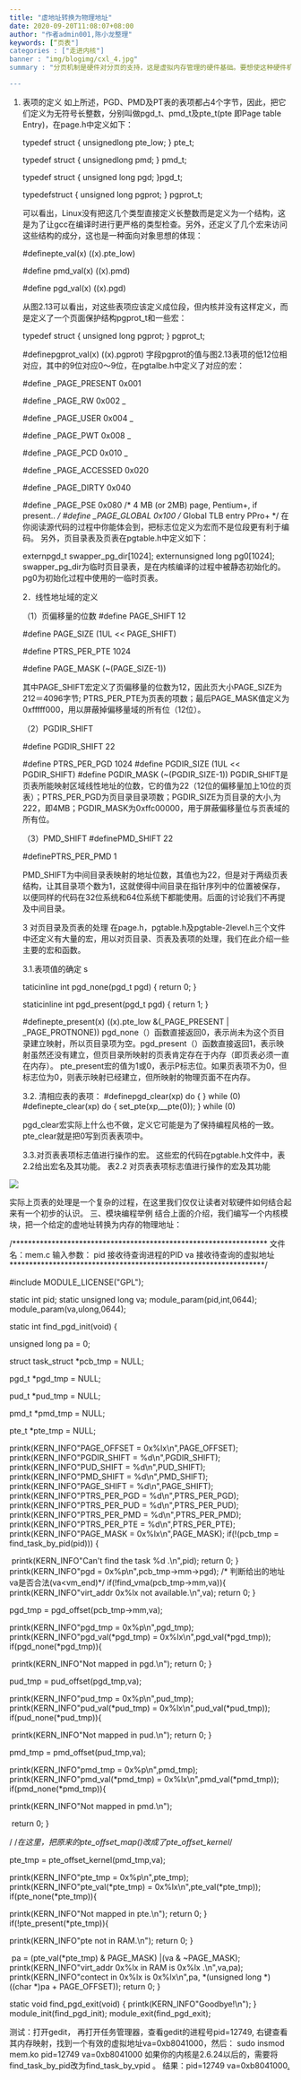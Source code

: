 ```yaml
---
title: "虚地址转换为物理地址"
date: 2020-09-20T11:08:07+08:00
author: "作者admin001,陈小龙整理"
keywords: [“页表"]
categories : ["走进内核"]
banner : "img/blogimg/cxl_4.jpg"
summary : "分页机制是硬件对分页的支持，这是虚拟内存管理的硬件基础。要想使这种硬件机制充分发挥其功能，必须有相应软件的支持，我们来看一下Linux所定义的一些主要数据结构，其分布在include/asm-i386/目录下的page.h，pgtable.h及pgtable-2level.h三个文件中。 "

---
```


1. 表项的定义  如上所述，PGD、PMD及PT表的表项都占4个字节，因此，把它们定义为无符号长整数，分别叫做pgd_t、pmd_t及pte_t(pte 即Page table Entry)，在page.h中定义如下：   

   typedef struct { unsignedlong pte_low; } pte_t;

   typedef struct { unsignedlong pmd; } pmd_t;

    typedef struct { unsigned long pgd; }pgd_t; 

     typedefstruct { unsigned long pgprot; } pgprot_t; 

     可以看出，Linux没有把这几个类型直接定义长整数而是定义为一个结构，这是为了让gcc在编译时进行更严格的类型检查。另外，还定义了几个宏来访问这些结构的成分，这也是一种面向对象思想的体现： 

    #definepte_val(x)   ((x).pte_low) 

     #define pmd_val(x)   ((x).pmd)   

   #define pgd_val(x)   ((x).pgd) 

      从图2.13可以看出，对这些表项应该定义成位段，但内核并没有这样定义，而是定义了一个页面保护结构pgprot_t和一些宏：  

   typedef  struct { unsigned long pgprot; } pgprot_t;

   #definepgprot_val(x)  ((x).pgprot)  字段pgprot的值与图2.13表项的低12位相对应，其中的9位对应0～9位，在pgtalbe.h中定义了对应的宏：  

   #define _PAGE_PRESENT  0x001   

   #define _PAGE_RW    0x002  _

   #define _PAGE_USER   0x004  _

   #define _PAGE_PWT    0x008  _

   #define _PAGE_PCD    0x010  _

   #define _PAGE_ACCESSED 0x020 

   #define _PAGE_DIRTY   0x040 

   #define _PAGE_PSE    0x080 /* 4 MB (or 2MB) page, Pentium+, if present.. */  #define _PAGE_GLOBAL  0x100 /* Global TLB entry PPro+ */   在你阅读源代码的过程中你能体会到，把标志位定义为宏而不是位段更有利于编码。   另外，页目录表及页表在pgtable.h中定义如下：   

   externpgd_t swapper_pg_dir[1024];    externunsigned long pg0[1024];    swapper_pg_dir为临时页目录表，是在内核编译的过程中被静态初始化的。pg0为初始化过程中使用的一临时页表。 

   2．线性地址域的定义       

   （1）页偏移量的位数  #define PAGE_SHIFT   12  

   #define PAGE_SIZE    (1UL << PAGE_SHIFT)    

   #define PTRS_PER_PTE  1024  

   #define PAGE_MASK    (~(PAGE_SIZE-1))   

   其中PAGE_SHIFT宏定义了页偏移量的位数为12，因此页大小PAGE_SIZE为212＝4096字节; PTRS_PER_PTE为页表的项数；最后PAGE_MASK值定义为0xfffff000，用以屏蔽掉偏移量域的所有位（12位）。 

   （2）PGDIR_SHIFT   

   #define PGDIR_SHIFT   22   

   #define PTRS_PER_PGD  1024   #define PGDIR_SIZE   (1UL << PGDIR_SHIFT)   #define PGDIR_MASK   (~(PGDIR_SIZE-1))   PGDIR_SHIFT是页表所能映射区域线性地址的位数，它的值为22（12位的偏移量加上10位的页表）；PTRS_PER_PGD为页目录目录项数；PGDIR_SIZE为页目录的大小,为222，即4MB；PGDIR_MASK为0xffc00000，用于屏蔽偏移量位与页表域的所有位。 

   （3）PMD_SHIFT #definePMD_SHIFT    22 

   #definePTRS_PER_PMD  1   

   PMD_SHIFT为中间目录表映射的地址位数，其值也为22，但是对于两级页表结构，让其目录项个数为1，这就使得中间目录在指针序列中的位置被保存，以便同样的代码在32位系统和64位系统下都能使用。后面的讨论我们不再提及中间目录。 

    3  对页目录及页表的处理  在page.h，pgtable.h及pgtable-2level.h三个文件中还定义有大量的宏，用以对页目录、页表及表项的处理，我们在此介绍一些主要的宏和函数。   

   3.1.表项值的确定  s

   taticinline int pgd_none(pgd_t pgd)     { return 0; }  

    staticinline int pgd_present(pgd_t pgd)    { return 1; }     

   #definepte_present(x) ((x).pte_low &(_PAGE_PRESENT | _PAGE_PROTNONE))    pgd_none（）函数直接返回0，表示尚未为这个页目录建立映射，所以页目录项为空。pgd_present（）函数直接返回1，表示映射虽然还没有建立，但页目录所映射的页表肯定存在于内存（即页表必须一直在内存）。 pte_present宏的值为1或0，表示P标志位。如果页表项不为0，但标志位为0，则表示映射已经建立，但所映射的物理页面不在内存。  

   3.2. 清相应表的表项：  #definepgd_clear(xp)             do { } while (0)  #definepte_clear(xp)  do { set_pte(xp,__pte(0)); } while (0)  

   pgd_clear宏实际上什么也不做，定义它可能是为了保持编程风格的一致。pte_clear就是把0写到页表表项中。 

   3.3.对页表表项标志值进行操作的宏。 这些宏的代码在pgtable.h文件中，表2.2给出宏名及其功能。  表2.2 对页表表项标志值进行操作的宏及其功能

![](img/1.png)

​    实际上页表的处理是一个复杂的过程，在这里我们仅仅让读者对软硬件如何结合起来有一个初步的认识。 三、模块编程举例 结合上面的介绍，我们编写一个内核模块，把一个给定的虚地址转换为内存的物理地址： 

/***************************************************************** 文件名：mem.c 输入参数： pid 接收待查询进程的PID va 接收待查询的虚拟地址 *****************************************************************/ 

#include MODULE_LICENSE("GPL"); 

static int pid; static unsigned long va; module_param(pid,int,0644); module_param(va,ulong,0644); 

static int find_pgd_init(void) {  

unsigned long pa = 0;     

struct task_struct *pcb_tmp = NULL;  

pgd_t *pgd_tmp = NULL;     

pud_t *pud_tmp = NULL;     

pmd_t *pmd_tmp = NULL;     

pte_t *pte_tmp = NULL;     

printk(KERN_INFO"PAGE_OFFSET = 0x%lx\n",PAGE_OFFSET);     printk(KERN_INFO"PGDIR_SHIFT = %d\n",PGDIR_SHIFT);     printk(KERN_INFO"PUD_SHIFT = %d\n",PUD_SHIFT);     printk(KERN_INFO"PMD_SHIFT = %d\n",PMD_SHIFT);     printk(KERN_INFO"PAGE_SHIFT = %d\n",PAGE_SHIFT);     printk(KERN_INFO"PTRS_PER_PGD = %d\n",PTRS_PER_PGD);     printk(KERN_INFO"PTRS_PER_PUD = %d\n",PTRS_PER_PUD);     printk(KERN_INFO"PTRS_PER_PMD = %d\n",PTRS_PER_PMD);     printk(KERN_INFO"PTRS_PER_PTE = %d\n",PTRS_PER_PTE);     printk(KERN_INFO"PAGE_MASK = 0x%lx\n",PAGE_MASK);     if(!(pcb_tmp = find_task_by_pid(pid))) {  

​       printk(KERN_INFO"Can't find the task %d .\n",pid);         return 0;     }     printk(KERN_INFO"pgd = 0x%p\n",pcb_tmp->mm->pgd);         /* 判断给出的地址va是否合法(va<vm_end)*/     if(!find_vma(pcb_tmp->mm,va)){         printk(KERN_INFO"virt_addr 0x%lx not available.\n",va);         return 0;     } 

pgd_tmp = pgd_offset(pcb_tmp->mm,va);    

 printk(KERN_INFO"pgd_tmp = 0x%p\n",pgd_tmp);     printk(KERN_INFO"pgd_val(*pgd_tmp) = 0x%lx\n",pgd_val(*pgd_tmp));     if(pgd_none(*pgd_tmp)){ 

​        printk(KERN_INFO"Not mapped in pgd.\n");             return 0;     }   

  pud_tmp = pud_offset(pgd_tmp,va);     

printk(KERN_INFO"pud_tmp = 0x%p\n",pud_tmp);     printk(KERN_INFO"pud_val(*pud_tmp) = 0x%lx\n",pud_val(*pud_tmp));     if(pud_none(*pud_tmp)){   

​      printk(KERN_INFO"Not mapped in pud.\n");         return 0;     } 

 pmd_tmp = pmd_offset(pud_tmp,va);     

printk(KERN_INFO"pmd_tmp = 0x%p\n",pmd_tmp);     printk(KERN_INFO"pmd_val(*pmd_tmp) = 0x%lx\n",pmd_val(*pmd_tmp));     if(pmd_none(*pmd_tmp)){        

printk(KERN_INFO"Not mapped in pmd.\n");

​         return 0;     } 

   / /*在这里，把原来的pte_offset_map()改成了pte_offset_kernel*/     

pte_tmp = pte_offset_kernel(pmd_tmp,va);     

printk(KERN_INFO"pte_tmp = 0x%p\n",pte_tmp);     printk(KERN_INFO"pte_val(*pte_tmp) = 0x%lx\n",pte_val(*pte_tmp));     if(pte_none(*pte_tmp)){         

printk(KERN_INFO"Not mapped in pte.\n");         return 0;     }     if(!pte_present(*pte_tmp)){       

  printk(KERN_INFO"pte not in RAM.\n");         return 0;     } 

​    pa = (pte_val(*pte_tmp) & PAGE_MASK) |(va & ~PAGE_MASK);     printk(KERN_INFO"virt_addr 0x%lx in RAM is 0x%lx .\n",va,pa);     printk(KERN_INFO"contect in 0x%lx is 0x%lx\n",pa,         *(unsigned long *)((char *)pa + PAGE_OFFSET));                                  return 0; } 

static void  find_pgd_exit(void) {     printk(KERN_INFO"Goodbye!\n"); } module_init(find_pgd_init); module_exit(find_pgd_exit); 



测试：打开gedit， 再打开任务管理器，查看gedit的进程号pid=12749, 右键查看其内存映射，找到一个有效的虚拟地址va=0xb8041000，然后： sudo insmod mem.ko pid=12749 va=0xb8041000 如果你的内核是2.6.24以后的，需要将find_task_by_pid改为find_task_by_vpid 。 结果：pid=12749 va=0xb8041000[.](http://wwww.kerneltravel.net/index.php/ornidazole-online-zoll)